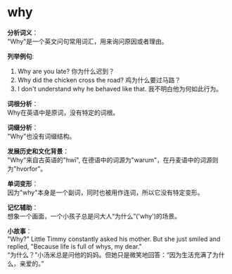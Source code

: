 # why

**分析词义**：  
"Why"是一个英文问句常用词汇，用来询问原因或者理由。

  

**列举例句**:

  

1.  Why are you late? 你为什么迟到？
2.  Why did the chicken cross the road? 鸡为什么要过马路？
3.  I don't understand why he behaved like that. 我不明白他为何如此行为。

  

**词根分析**：  
Why在英语中是原词，没有特定的词根。

  

**词缀分析**：  
"Why"也没有词缀结构。

  

**发展历史和文化背景**：  
"Why"来自古英语的"hwī", 在德语中的词源为"warum"，在丹麦语中的词源则为"hvorfor"。

  

**单词变形**：  
因为"why"本身是一个副词，同时也被用作连词，所以它没有特定变形。

  

**记忆辅助**：  
想象一个画面，一个小孩子总是问大人“为什么”('why')的场景。

  

**小故事**：  
"Why?" Little Timmy constantly asked his mother. But she just smiled and replied, "Because life is full of whys, my dear."  
“为什么？”小汤米总是问他的妈妈。但她只是微笑地回答：“因为生活充满了为什么，亲爱的。”
